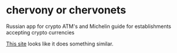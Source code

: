 # chervony or chervonets
Russian app for crypto ATM's and Michelin guide for establishments accepting crypto currencies

[This site](http://www.bestchange.ru) looks like it does something similar.
